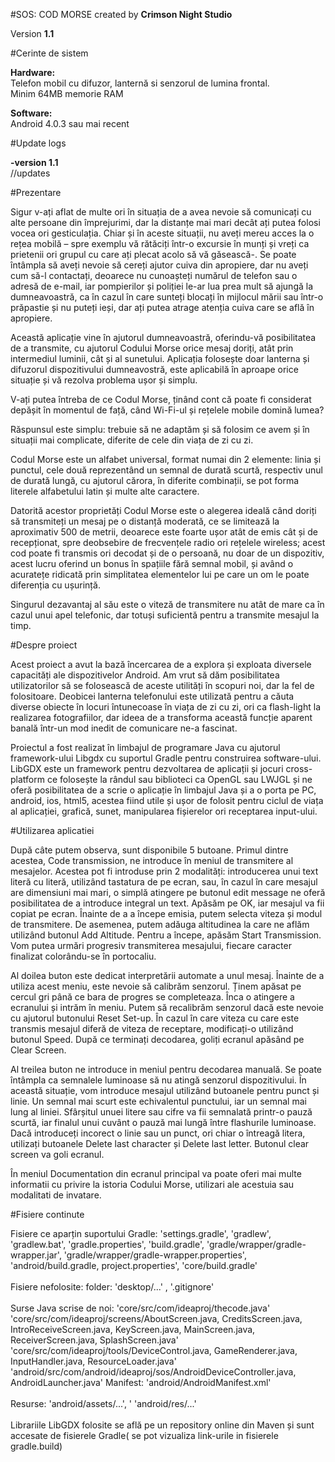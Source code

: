 #SOS: COD MORSE 
created by <b>Crimson Night Studio</b>

Version <b>1.1</b>

#Cerinte de sistem

<b>Hardware:</b> <br>Telefon mobil cu difuzor, lanternă si senzorul de lumina frontal.
<br>Minim 64MB memorie RAM

<b>Software:</b>
<br>Android 4.0.3 sau mai recent

#Update logs

<b>-version 1.1</b>
<br>//updates


#Prezentare

<p>
	Sigur v-ați aflat de multe ori în situația de a avea nevoie să comunicați cu alte persoane din împrejurimi, dar la distanțe mai mari decât ați putea folosi vocea ori gesticulația. Chiar și în aceste situații, nu aveți mereu acces la o rețea mobilă – spre exemplu vă rătăciți într-o excursie în munți și vreți ca prietenii ori grupul cu care ați plecat acolo să vă găsească-. Se poate întâmpla să aveți nevoie să cereți ajutor cuiva din apropiere, dar nu aveți cum să-l contactați, deoarece nu cunoașteți numărul de telefon sau o adresă de e-mail, iar pompierilor și poliției le-ar lua prea mult să ajungă la dumneavoastră, ca în cazul în care sunteți blocați în mijlocul mării sau într-o prăpastie și nu puteți ieși, dar ați putea atrage atenția cuiva care se află în apropiere. 
</p>
<p>
Această aplicație vine în ajutorul dumneavoastră, oferindu-vă posibilitatea de a transmite, cu ajutorul Codului Morse orice mesaj doriți, atât prin intermediul luminii, cât și al sunetului. Aplicația folosește doar lanterna și difuzorul dispozitivului dumneavostră, este aplicabilă în aproape orice situație și vă rezolva problema ușor și simplu.
</p>
<p>
V-ați putea întreba de ce Codul Morse, ținând cont că poate fi considerat depășit în momentul de față, când Wi-Fi-ul și rețelele mobile domină lumea?
</p>
<p>
Răspunsul este simplu: trebuie să ne adaptăm și să folosim ce avem și în situații mai complicate, diferite de cele din viața de zi cu zi.
</p>
<p>
Codul Morse este un alfabet universal, format numai din 2 elemente: linia și punctul, cele două reprezentând un semnal de durată scurtă, respectiv unul de durată lungă, cu ajutorul cărora, în diferite combinații, se pot forma literele alfabetului latin și multe alte caractere.
</p>
<p>
Datorită acestor proprietăți Codul Morse este o alegerea ideală când doriți să transmiteți un mesaj pe o distanță moderată, ce se limitează la aproximativ 500 de metrii, deoarece este foarte ușor atât de emis cât și de recepționat, spre deobsebire de frecvențele radio ori rețelele wireless; acest cod poate fi transmis ori decodat și de o persoană, nu doar de un dispozitiv, acest lucru oferind un bonus în spațiile fără semnal mobil, și având o acuratețe ridicată prin simplitatea elementelor lui pe care un om le poate diferenția cu ușurință. 
</p>
<p>
Singurul dezavantaj al său este o viteză de transmitere nu atât de mare ca în cazul unui apel telefonic, dar totuși suficientă pentru a transmite mesajul la timp.
</p>

#Despre proiect
<p>
Acest proiect a avut la bază încercarea de a explora și exploata diversele capacități ale dispozitivelor Android. Am vrut să dăm posibilitatea utilizatorilor să se folosească de aceste utilități în scopuri noi, dar la fel de folositoare. Deobicei lanterna telefonului este utilizată pentru a căuta diverse obiecte în locuri întunecoase în viața de zi cu zi, ori ca flash-light la 
realizarea fotografiilor, dar ideea de a transforma această funcție aparent banală într-un mod inedit de comunicare ne-a fascinat.
</p>
<p>
Proiectul a fost realizat în limbajul de programare Java cu ajutorul framework-ului Libgdx cu suportul Gradle pentru construirea software-ului. LibGDX este un framework pentru dezvoltarea de aplicații și jocuri cross-platform ce folosește la rândul sau biblioteci ca OpenGL sau LWJGL și ne oferă posibilitatea de a scrie o aplicație în limbajul Java și a o porta pe PC, android, ios, html5, acestea fiind utile și ușor de folosit pentru ciclul de viața al aplicației, grafică, sunet, manipularea fișierelor ori receptarea input-ului.
</p>

#Utilizarea aplicatiei
<p>
După câte putem observa, sunt disponibile 5 butoane. Primul dintre acestea, Code transmission, ne introduce în meniul de transmitere al mesajelor. Acestea pot fi introduse prin 2 modalități: introducerea unui text literă cu literă, utilizând tastatura de pe ecran, sau, în cazul în care mesajul are dimensiuni mai mari, o simplă atingere pe butonul edit message ne oferă posibilitatea de a introduce integral un text. Apăsăm pe OK, iar mesajul va fii copiat pe ecran. Înainte de a a începe emisia, putem selecta viteza și modul de transmitere. De asemenea, putem adăuga altitudinea la care ne aflăm utilizând butonul Add Altitude. Pentru a începe, apăsăm Start Transmission. Vom putea urmări progresiv transmiterea mesajului, fiecare caracter finalizat colorându-se în portocaliu.
</p>
<p>
Al doilea buton este dedicat interpretării automate a unul mesaj. Înainte de a utiliza acest meniu, este nevoie să calibrăm senzorul. Ținem apăsat pe cercul gri până ce bara de progres se completeaza. Înca o atingere a ecranului și intrăm în meniu. Putem să recalibrăm senzorul dacă este nevoie cu ajutorul butonului Reset Set-up. În cazul în care viteza cu care este transmis mesajul diferă de viteza de receptare, modificați-o utilizând butonul Speed. După ce terminați decodarea, goliți ecranul apăsând pe Clear Screen.
</p>
<p>
Al treilea buton ne introduce in meniul pentru decodarea manuală. Se poate întâmpla ca semnalele luminoase să nu atingă senzorul dispozitivului. În această situație, vom introduce mesajul utilizând butoanele pentru punct și linie. Un semnal mai scurt este echivalentul punctului, iar un semnal mai lung al liniei. Sfârșitul unuei litere sau cifre va fii semnalată printr-o pauză scurtă, iar finalul unui cuvânt o pauză mai lungă între flashurile luminoase. Dacă introduceți incorect o linie sau un punct, ori chiar o întreagă litera, utilizați butoanele Delete last character și Delete last letter. Butonul clear screen va goli ecranul.
</p>
<p>
În meniul Documentation din ecranul principal va poate oferi mai multe informatii cu privire la istoria Codului Morse, utilizari ale acestuia sau modalitati de invatare.
</p>

#Fisiere continute

<p>
Fisiere ce aparțin suportului Gradle: 'settings.gradle', 'gradlew', 'gradlew.bat', 'gradle.properties', 'build.gradle', 'gradle/wrapper/gradle-wrapper.jar', 'gradle/wrapper/gradle-wrapper.properties', 'android/build.gradle, project.properties', 'core/build.gradle'
<br><br>
Fisiere nefolosite: folder: 'desktop/...' , '.gitignore'
<br><br>
Surse Java scrise de noi: 'core/src/com/ideaproj/thecode.java' 'core/src/com/ideaproj/screens/AboutScreen.java, CreditsScreen.java, IntroReceiveScreen.java, KeyScreen.java, MainScreen.java, ReceiverScreen.java, SplashScreen.java' 'core/src/com/ideaproj/tools/DeviceControl.java, GameRenderer.java, InputHandler.java, ResourceLoader.java' 'android/src/com/android/ideaproj/sos/AndroidDeviceController.java, AndroidLauncher.java'
<br<br>
Manifest: 'android/AndroidManifest.xml'
<br><br>
Resurse: 'android/assets/...', ' 'android/res/...'
<br><br>
Librariile LibGDX folosite se află pe un repository online din Maven și sunt accesate de fisierele Gradle( se pot vizualiza link-urile in fisierele gradle.build)

